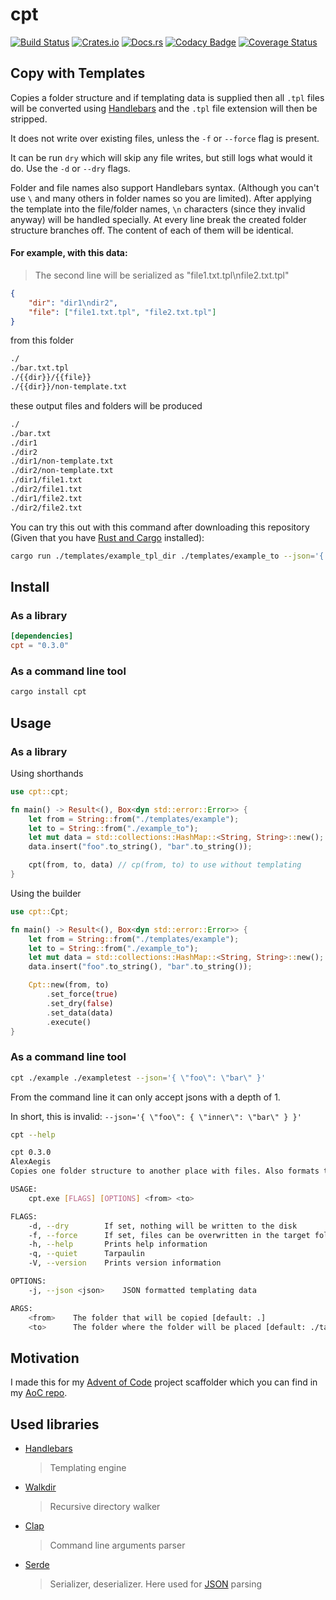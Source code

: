 # cpt

[![Build Status](https://travis-ci.com/AlexAegis/cpt.svg?branch=master)](https://travis-ci.com/AlexAegis/cpt) [![Crates.io](https://img.shields.io/crates/v/cpt)](https://crates.io/crates/cpt) [![Docs.rs](https://docs.rs/mio/badge.svg)](https://docs.rs/cpt) [![Codacy Badge](https://api.codacy.com/project/badge/Grade/3091464ea5954b7b813b6a1152831a84)](https://www.codacy.com/manual/AlexAegis/cpt?utm_source=github.com&utm_medium=referral&utm_content=AlexAegis/cpt&utm_campaign=Badge_Grade) [![Coverage Status](https://coveralls.io/repos/github/AlexAegis/cpt/badge.svg?branch=master)](https://coveralls.io/github/AlexAegis/cpt?branch=master)

## Copy with Templates

Copies a folder structure and if templating data is supplied then all `.tpl` files will be converted using [Handlebars](https://github.com/wycats/handlebars.js/) and the `.tpl` file extension will then be stripped.

It does not write over existing files, unless the `-f` or `--force` flag is present.

It can be run `dry` which will skip any file writes, but still logs what would it do. Use the `-d` or `--dry` flags.

Folder and file names also support Handlebars syntax. (Although you can't use `\` and many others in folder names so you are limited). After applying the template into the file/folder names, `\n` characters (since they invalid anyway) will be handled specially. At every line break the created folder structure branches off. The content of each of them will be identical.

#### For example, with this data:

> The second line will be serialized as "file1.txt.tpl\nfile2.txt.tpl"

```json
{
	"dir": "dir1\ndir2",
	"file": ["file1.txt.tpl", "file2.txt.tpl"]
}
```

from this folder

```bash
./
./bar.txt.tpl
./{{dir}}/{{file}}
./{{dir}}/non-template.txt
```

these output files and folders will be produced

```bash
./
./bar.txt
./dir1
./dir2
./dir1/non-template.txt
./dir2/non-template.txt
./dir1/file1.txt
./dir2/file1.txt
./dir1/file2.txt
./dir2/file2.txt
```

You can try this out with this command after downloading this repository (Given that you have [Rust and Cargo](https://www.rust-lang.org/) installed):

```bash
cargo run ./templates/example_tpl_dir ./templates/example_to --json='{ \"file2\": \"bar\nbare\", \"dir\": \"dir1\ndir2\", \"file\": [\"file1.txt.tpl\", \"file2.txt.tpl\"] }'
```

## Install

### As a library

```toml
[dependencies]
cpt = "0.3.0"
```

### As a command line tool

```bash
cargo install cpt
```

## Usage

### As a library

Using shorthands

```rust
use cpt::cpt;

fn main() -> Result<(), Box<dyn std::error::Error>> {
	let from = String::from("./templates/example");
	let to = String::from("./example_to");
	let mut data = std::collections::HashMap::<String, String>::new();
	data.insert("foo".to_string(), "bar".to_string());

	cpt(from, to, data) // cp(from, to) to use without templating
}
```

Using the builder

```rust
use cpt::Cpt;

fn main() -> Result<(), Box<dyn std::error::Error>> {
	let from = String::from("./templates/example");
	let to = String::from("./example_to");
	let mut data = std::collections::HashMap::<String, String>::new();
	data.insert("foo".to_string(), "bar".to_string());

	Cpt::new(from, to)
		.set_force(true)
		.set_dry(false)
		.set_data(data)
		.execute()
}
```

### As a command line tool

```bash
cpt ./example ./exampletest --json='{ \"foo\": \"bar\" }'
```

From the command line it can only accept jsons with a depth of 1.

In short, this is invalid: `--json='{ \"foo\": { \"inner\": \"bar\" } }'`

```bash
cpt --help

cpt 0.3.0
AlexAegis
Copies one folder structure to another place with files. Also formats templates!

USAGE:
    cpt.exe [FLAGS] [OPTIONS] <from> <to>

FLAGS:
    -d, --dry        If set, nothing will be written to the disk
    -f, --force      If set, files can be overwritten in the target folder
    -h, --help       Prints help information
    -q, --quiet      Tarpaulin
    -V, --version    Prints version information

OPTIONS:
    -j, --json <json>    JSON formatted templating data

ARGS:
    <from>    The folder that will be copied [default: .]
    <to>      The folder where the folder will be placed [default: ./target]
```

## Motivation

I made this for my [Advent of Code](https://www.adventofcode.com) project scaffolder which you can find in my [AoC repo](https://github.com/AlexAegis/advent-of-code).

## Used libraries

-   [Handlebars](https://github.com/sunng87/handlebars-rust)
    > Templating engine
-   [Walkdir](https://github.com/BurntSushi/walkdir)
    > Recursive directory walker
-   [Clap](https://github.com/clap-rs/clap)
    > Command line arguments parser
-   [Serde](https://github.com/serde-rs/serde)
    > Serializer, deserializer. Here used for [JSON](http://www.json.org/) parsing
